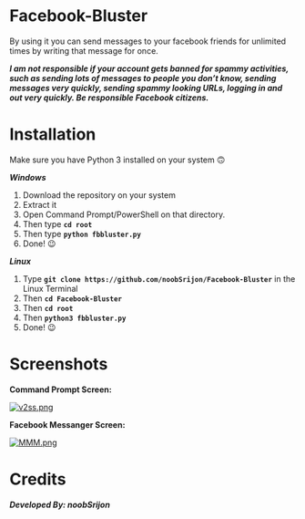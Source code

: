# Facebook-Bluster
By using it you can send messages to your facebook friends for unlimited times by writing that message for once.

***I am not responsible if your account gets banned for spammy activities, such as sending lots of
messages to people you don’t know, sending messages very quickly, sending spammy looking URLs, logging in
and out very quickly.  Be responsible Facebook citizens.***

# Installation
Make sure you have Python 3 installed on your system :upside_down_face:

 ***Windows***
 
  1. Download the repository on your system 
  2. Extract it
  3. Open Command Prompt/PowerShell on that directory.
  4. Then type **```cd root```**
  5. Then type **```python fbbluster.py```**
  6. Done! :wink:
  
***Linux***

  1. Type **```git clone https://github.com/noobSrijon/Facebook-Bluster```** in the Linux Terminal
  2. Then **```cd Facebook-Bluster```**
  3. Then **```cd root```**
  4. Then **```python3 fbbluster.py```**
  6. Done! :wink:

# Screenshots

**Command Prompt Screen:**


[![v2ss.png](https://i.postimg.cc/44H42nwW/v2ss.png)](https://raw.githubusercontent.com/noobSrijon/Facebook-Bluster/master/screenshots/v2ss.png)


**Facebook Messanger Screen:**


[![MMM.png](https://i.postimg.cc/CLZR5xtV/MMM.png)](https://raw.githubusercontent.com/noobSrijon/Facebook-Bluster/master/screenshots/messages.png)




# Credits
***Developed By: noobSrijon*** 

